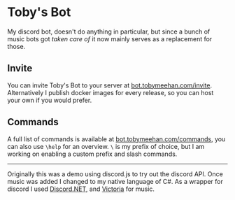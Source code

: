 # Toby's Bot

My discord bot, doesn't do anything in particular, but since a bunch of music bots got _taken care of_ it now mainly serves as a replacement for those.

## Invite
You can invite Toby's Bot to your server at [bot.tobymeehan.com/invite](https://bot.tobymeehan.com/invite). Alternatively I publish docker images for every release, so you can host your own if you would prefer.

## Commands

A full list of commands is available at [bot.tobymeehan.com/commands](https://bot.tobymeehan.com/commands), you can also use `\help` for an overview. `\` is my prefix of choice, but I am working on enabling a custom prefix and slash commands.

___

Originally this was a demo using discord.js to try out the discord API. Once music was added I changed to my native language of C#. As a wrapper for discord I used [Discord.NET](https://github.com/discord-net/Discord.Net), and [Victoria](https://github.com/Yucked/Victoria) for music.
